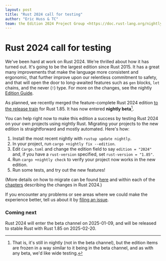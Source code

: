 ```yaml
---
layout: post
title: "Rust 2024 call for testing"
author: "Eric Huss & TC"
team: the Edition 2024 Project Group <https://doc.rust-lang.org/nightly/edition-guide/rust-2024/index.html>
---
```


# Rust 2024 call for testing

We've been hard at work on Rust 2024. We're thrilled about how it has turned out. It's going to be the largest edition since Rust 2015. It has a great many improvements that make the language more consistent and ergonomic, that further improve upon our relentless commitment to safety, and that will open the door to long-awaited features such as `gen` blocks, `let` chains, and the never (`!`) type. For more on the changes, see the nightly [Edition Guide](https://doc.rust-lang.org/nightly/edition-guide/rust-2024/index.html).

As planned, we recently merged the feature-complete Rust 2024 edition [to the release train](https://github.com/rust-lang/rust/pull/133349) for Rust 1.85. It has now entered **nightly beta**[^1].

You can help right now to make this edition a success by testing Rust 2024 on your own projects using nightly Rust. Migrating your projects to the new edition is straightforward and mostly automated. Here's how:

1. Install the most recent nightly with `rustup update nightly`.
2. In your project, run `cargo +nightly fix --edition`.
3. Edit `Cargo.toml` and change the edition field to say `edition = "2024"` and, if you have a `rust-version` specified, set `rust-version = "1.85"`.
4. Run `cargo +nightly check` to verify your project now works in the new edition.
5. Run some tests, and try out the new features!

(More details on how to migrate can be found [here](https://doc.rust-lang.org/nightly/edition-guide/editions/transitioning-an-existing-project-to-a-new-edition.html) and within each of the [chapters](https://doc.rust-lang.org/nightly/edition-guide/rust-2024/index.html) describing the changes in Rust 2024.)

If you encounter any problems or see areas where we could make the experience better, tell us about it by [filing an issue](https://github.com/rust-lang/rust/issues/new/choose).

### Coming next

Rust 2024 will enter the beta channel on 2025-01-09, and will be released to stable Rust with Rust 1.85 on 2025-02-20.

[^1]: That is, it's still in nightly (not in the beta channel), but the edition items are frozen in a way similar to it being in the beta channel, and as with any beta, we'd like wide testing.

